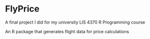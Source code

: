 # FlyPrice
A final project I did for my university LIS 4370 R Programming course
<p> An R package that generates flight data for price calculations
